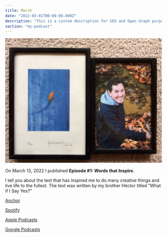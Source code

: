 ```yaml
---
title: March
date: "2022-03-01T00:00:00.000Z"
description: "This is a custom description for SEO and Open Graph purposes, rather than the default generated excerpt. Simply add a description field to the frontmatter."
section: "my-podcast"
---
```


![Lucy](../images/mar22.jpg)

On March 13, 2022 I published **Episode #1: Words that Inspire.**

I tell you about the text that has inspired me to do many creative things and live life to the fullest. The text was written by my brother Héctor titled “What if I Say Yes?”

[Anchor](https://anchor.fm/lucia-cardenas/episodes/Episode-1---Words-That-Inspire-e1flutg)

[Spotify](https://open.spotify.com/episode/4phiV26RUddOVBsybHxWdj?si=NBrIp7NGSaSei3zenwgVNQ)

[Apple Podcasts](https://podcasts.apple.com/mx/podcast/episode-1-words-that-inspire/id1608798314?i=1000553894014)

[Google Podcasts](https://podcasts.google.com/feed/aHR0cHM6Ly9hbmNob3IuZm0vcy80MWRmNzY3Yy9wb2RjYXN0L3Jzcw/episode/NDIwZjM3YjAtYTZkMS00ODgwLWExZWMtMWJlNWJiMzJiYzM1?sa=X&ved=0CAUQkfYCahcKEwi47J-Ozbn3AhUAAAAAHQAAAAAQCg)

